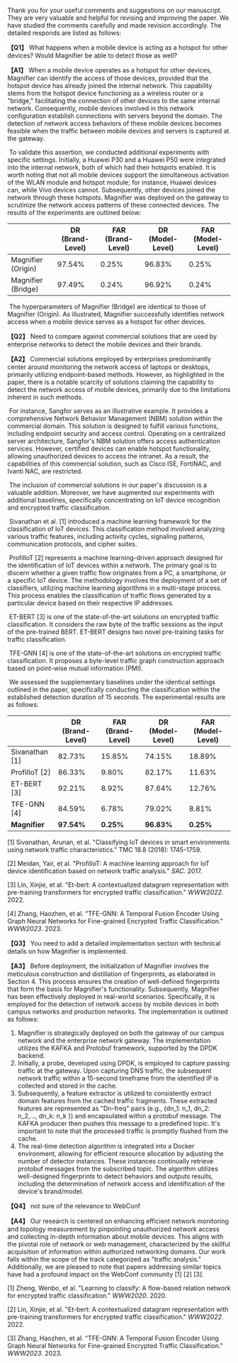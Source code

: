 Thank you for your useful comments and suggestions on our manuscript. They are very valuable and helpful for revising and improving the paper. We have studied the comments carefully and made revision accordingly. The detailed responds are listed as follows:

**【Q1】** What happens  when a mobile device is acting as a hotspot for other devices? Would Magnifier be able to detect those as well?

**【A1】** When a mobile device operates as a hotspot for other devices, Magnifier can identify the access of those devices, provided that the hotspot device has already joined the internal network. This capability stems from the hotspot device functioning as a wireless router or a "bridge," facilitating the connection of other devices to the same internal network. Consequently, mobile devices involved in this network configuration establish connections with servers beyond the domain. The detection of network access behaviors of these mobile devices becomes feasible when the traffic between mobile devices and servers is captured at the gateway.

​	To validate this assertion, we conducted additional experiments with specific settings. Initially, a Huawei P30 and a Huawei P50 were integrated into the internal network, both of which had their hotspots enabled. It is worth noting that not all mobile devices support the simultaneous activation of the WLAN module and hotspot module; for instance, Huawei devices can, while Vivo devices cannot. Subsequently, other devices joined the network through these hotspots. Magnifier was deployed on the gateway to scrutinize the network access patterns of these connected devices. The results of the experiments are outlined below:

|                    | DR (Brand-Level) | FAR (Brand-Level) | DR (Model-Level) | FAR (Model-Level) |
| ------------------ | ---------------- | ----------------- | ---------------- | ----------------- |
| Magnifier (Origin) | 97.54%           | 0.25%             | 96.83%           | 0.25%             |
| Magnifier (Bridge) | 97.49%           | 0.24%             | 96.92%           | 0.24%             |

​	The hyperparameters of Magnifier (Bridge) are identical to those of Magnifier (Origin). As illustrated, Magnifier successfully identifies network access when a mobile device serves as a hotspot for other devices.



**【Q2】** Need to  compare against commercial solutions that are used by enterprise networks to detect the mobile devices and their brands.

**【A2】** Commercial solutions employed by enterprises predominantly center around monitoring the network access of laptops or desktops, primarily utilizing endpoint-based methods. However, as highlighted in the paper, there is a notable scarcity of solutions claiming the capability to detect the network access of mobile devices, primarily due to the limitations inherent in such methods. 

​	For instance, Sangfor serves as an illustrative example. It provides a comprehensive Network Behavior Management (NBM) solution within the commercial domain. This solution is designed to fulfill various functions, including endpoint security and access control. Operating on a centralized server architecture, Sangfor's NBM solution offers access authentication services. However, certified devices can enable hotspot functionality, allowing unauthorized devices to access the intranet. As a result, the capabilities of this commercial solution, such as Cisco ISE, FortiNAC, and Ivanti NAC, are restricted.

​	The inclusion of commercial solutions in our paper's discussion is a valuable addition. Moreover, we have augmented our experiments with additional baselines, specifically concentrating on IoT device recognition and encrypted traffic classification.

​	Sivanathan et al. [1] introduced a machine learning framework for the classification of IoT devices. This classification method involved analyzing various traffic features, including activity cycles, signaling patterns, communication protocols, and cipher suites.

​	ProfilIoT [2] represents a machine learning-driven approach designed for the identification of IoT devices within a network. The primary goal is to discern whether a given traffic flow originates from a PC, a smartphone, or a specific IoT device. The methodology involves the deployment of a set of classifiers, utilizing machine learning algorithms in a multi-stage process. This process enables the classification of traffic flows generated by a particular device based on their respective IP addresses.

​	ET-BERT  [3] is one of the state-of-the-art solutions on encrypted traffic classification. It considers the raw byte of the traffic sessions as the input of the pre-trained BERT. ET-BERT designs two novel pre-training tasks for traffic classification.

​	TFE-GNN [4] is one of the state-of-the-art solutions on encrypted traffic classification. It proposes a byte-level traffic graph construction approach based on point-wise mutual information (PMI).

​	We assessed the supplementary baselines under the identical settings outlined in the paper, specifically conducting the classification within the established detection duration of 15 seconds. The experimental results are as follows: 

|                | DR (Brand-Level) | FAR (Brand-Level) | DR (Model-Level) | FAR (Model-Level) |
| -------------- | ---------------- | ----------------- | ---------------- | ----------------- |
| Sivanathan [1] | 82.73%           | 15.85%            | 74.15%           | 18.89%            |
| ProfilIoT [2]  | 86.33%           | 9.80%             | 82.17%           | 11.63%            |
| ET-BERT  [3]   | 92.21%           | 8.92%             | 87.64%           | 12.76%            |
| TFE-GNN [4]    | 84.59%           | 6.78%             | 79.02%           | 8.81%             |
| **Magnifier**  | **97.54%**       | **0.25%**         | **96.83%**       | **0.25%**         |

[1] Sivanathan, Arunan, et al. "Classifying IoT devices in smart environments using network traffic characteristics." TMC 18.8 (2018): 1745-1759.

[2] Meidan, Yair, et al. "ProfilIoT: A machine learning approach for IoT device identification based on network traffic analysis." *SAC*. 2017.

[3] Lin, Xinjie, et al. "Et-bert: A contextualized datagram representation with pre-training transformers for encrypted traffic classification." *WWW2022*. 2022.

[4] Zhang, Haozhen, et al. "TFE-GNN: A Temporal Fusion Encoder Using Graph Neural Networks for Fine-grained Encrypted Traffic Classification." *WWW2023*. 2023.



**【Q3】** You need to add a detailed implementation section with technical details on how Magnifier is implemented.

**【A3】** Before deployment, the initialization of Magnifier involves the meticulous construction and distillation of fingerprints, as elaborated in Section 4. This process ensures the creation of well-defined fingerprints that form the basis for Magnifier's functionality. Subsequently, Magnifier has been effectively deployed in real-world scenarios. Specifically, it is employed for the detection of network access by mobile devices in both campus networks and production networks. The implementation is outlined as follows:

1. Magnifier is strategically deployed on both the gateway of our campus network and the enterprise network gateway. The implementation utilizes the KAFKA and Protobuf framework, supported by the DPDK backend.
2. Initially, a probe, developed using DPDK, is employed to capture passing traffic at the gateway. Upon capturing DNS traffic, the subsequent network traffic within a 15-second timeframe from the identified IP is collected and stored in the cache. 
3. Subsequently, a feature extractor is utilized to consistently extract domain features from the cached traffic fragments. These extracted features are represented as "Dn-freq" pairs (e.g., {dn_1: n_1, dn_2: n_2,..., dn_k: n_k }) and encapsulated within a protobuf message. The KAFKA producer then pushes this message to a predefined topic. It's important to note that the processed traffic is promptly flushed from the cache.
4. The real-time detection algorithm is integrated into a Docker environment, allowing for efficient resource allocation by adjusting the number of detector instances. These instances continually retrieve protobuf messages from the subscribed topic. The algorithm utilizes well-designed fingerprints to detect behaviors and outputs results, including the determination of network access and identification of the device's brand/model.



**【Q4】** not sure of the relevance to WebConf

**【A4】** Our research is centered on enhancing efficient network monitoring and topology measurement by pinpointing unauthorized network access and collecting in-depth information about mobile devices. This aligns with the pivotal role of network or web management, characterized by the skillful acquisition of information within authorized networking domains. Our work falls within the scope of the track categorized as "traffic analysis." Additionally, we are pleased to note that papers addressing similar topics have had a profound impact on the WebConf community [1] [2] [3].

[1] Zheng, Wenbo, et al. "Learning to classify: A flow-based relation network for encrypted traffic classification." *WWW2020*. 2020.

[2] Lin, Xinjie, et al. "Et-bert: A contextualized datagram representation with pre-training transformers for encrypted traffic classification." *WWW2022*. 2022.

[3] Zhang, Haozhen, et al. "TFE-GNN: A Temporal Fusion Encoder Using Graph Neural Networks for Fine-grained Encrypted Traffic Classification." *WWW2023*. 2023.
